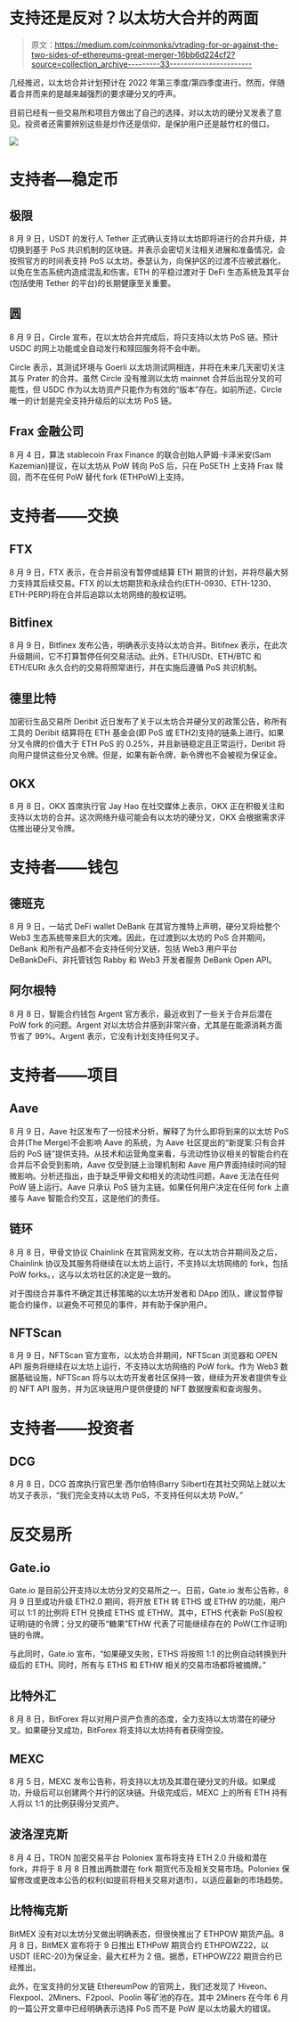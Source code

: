 # 支持还是反对？以太坊大合并的两面

> 原文：<https://medium.com/coinmonks/vtrading-for-or-against-the-two-sides-of-ethereums-great-merger-16bb6d224cf2?source=collection_archive---------33----------------------->

几经推迟，以太坊合并计划预计在 2022 年第三季度/第四季度进行。然而，伴随着合并而来的是越来越强烈的要求硬分叉的呼声。

目前已经有一些交易所和项目方做出了自己的选择，对以太坊的硬分叉发表了意见。投资者还需要辨别这些是炒作还是信仰，是保护用户还是敲竹杠的借口。

![](img/93359b81bfad8fe6607d30039074dbbb.png)

# 支持者—稳定币

## 极限

8 月 9 日，USDT 的发行人 Tether 正式确认支持以太坊即将进行的合并升级，并切换到基于 PoS 共识机制的区块链。并表示会密切关注相关进展和准备情况，会按照官方的时间表支持 PoS 以太坊。泰瑟认为，向保护区的过渡不应被武器化，以免在生态系统内造成混乱和伤害。ETH 的平稳过渡对于 DeFi 生态系统及其平台(包括使用 Tether 的平台)的长期健康至关重要。

## 圆

8 月 9 日，Circle 宣布，在以太坊合并完成后，将只支持以太坊 PoS 链。预计 USDC 的网上功能或全自动发行和赎回服务将不会中断。

Circle 表示，其测试环境与 Goerli 以太坊测试网相连，并将在未来几天密切关注其与 Prater 的合并。虽然 Circle 没有推测以太坊 mainnet 合并后出现分叉的可能性，但 USDC 作为以太坊资产只能作为有效的“版本”存在。如前所述，Circle 唯一的计划是完全支持升级后的以太坊 PoS 链。

## Frax 金融公司

8 月 4 日，算法 stablecoin Frax Finance 的联合创始人萨姆·卡泽米安(Sam Kazemian)提议，在以太坊从 PoW 转向 PoS 后，只在 PoSETH 上支持 Frax 赎回，而不在任何 PoW 替代 fork (ETHPoW)上支持。

# 支持者——交换

## FTX

8 月 9 日，FTX 表示，在合并前没有暂停或结算 ETH 期货的计划，并将尽最大努力支持其后续交易。FTX 的以太坊期货和永续合约(ETH-0930、ETH-1230、ETH-PERP)将在合并后追踪以太坊网络的股权证明。

## Bitfinex

8 月 9 日，Bitfinex 发布公告，明确表示支持以太坊合并。Bitifnex 表示，在此次升级期间，它不打算暂停任何交易活动。此外，ETH/USDt、ETH/BTC 和 ETH/EURt 永久合约的交易将照常进行，并在实施后遵循 PoS 共识机制。

## 德里比特

加密衍生品交易所 Deribit 近日发布了关于以太坊合并硬分叉的政策公告，称所有工具的 Deribit 结算将在 ETH 基金会(即 PoS 或 ETH2)支持的链条上进行。如果分叉令牌的价值大于 ETH PoS 的 0.25%，并且新链稳定且正常运行，Deribit 将向用户提供这些分叉令牌。但是，如果有新令牌，新令牌也不会被视为保证金。

## OKX

8 月 8 日，OKX 首席执行官 Jay Hao 在社交媒体上表示，OKX 正在积极关注和支持以太坊的合并。这次网络升级可能会有以太坊的硬分叉，OKX 会根据需求评估推出硬分叉令牌。

# 支持者——钱包

## 德班克

8 月 9 日，一站式 DeFi wallet DeBank 在其官方推特上声明，硬分叉将给整个 Web3 生态系统带来巨大的灾难。因此，在过渡到以太坊的 PoS 合并期间，DeBank 和所有产品都不会支持任何分叉链，包括 Web3 用户平台 DeBankDeFi、非托管钱包 Rabby 和 Web3 开发者服务 DeBank Open API。

## 阿尔根特

8 月 8 日，智能合约钱包 Argent 官方表示，最近收到了一些关于合并后潜在 PoW fork 的问题。Argent 对以太坊合并感到非常兴奋，尤其是在能源消耗方面节省了 99%。Argent 表示，它没有计划支持任何叉子。

# 支持者——项目

## Aave

8 月 9 日，Aave 社区发布了一份技术分析，解释了为什么即将到来的以太坊 PoS 合并(The Merge)不会影响 Aave 的系统，为 Aave 社区提出的“新提案:只有合并后的 PoS 链”提供支持。从技术和运营角度来看，与流动性协议相关的智能合约在合并后不会受到影响，Aave 仅受到链上治理机制和 Aave 用户界面持续时间的轻微影响。分析还指出，由于缺乏甲骨文和相关的流动性问题，Aave 无法在任何 PoW 链上运行。Aave 只承认 PoS 链为主链。如果任何用户决定在任何 fork 上直接与 Aave 智能合约交互，这是他们的责任。

## 链环

8 月 8 日，甲骨文协议 Chainlink 在其官网发文称，在以太坊合并期间及之后，Chainlink 协议及其服务将继续在以太坊上运行，不支持以太坊网络的 fork，包括 PoW forks。，这与以太坊社区的决定是一致的。

对于围绕合并事件不确定其迁移策略的以太坊开发者和 DApp 团队，建议暂停智能合约操作，以避免不可预见的事件，并有助于保护用户。

## NFTScan

8 月 9 日，NFTScan 官方宣布，以太坊合并期间，NFTScan 浏览器和 OPEN API 服务将继续在以太坊上运行，不支持以太坊网络的 PoW fork。作为 Web3 数据基础设施，NFTScan 将与以太坊开发者社区保持一致，继续为开发者提供专业的 NFT API 服务，并为区块链用户提供便捷的 NFT 数据搜索和查询服务。

# 支持者——投资者

## DCG

8 月 8 日，DCG 首席执行官巴里·西尔伯特(Barry Silbert)在其社交网站上就以太坊叉子表示，“我们完全支持以太坊 PoS，不支持任何以太坊 PoW。”

# 反交易所

## Gate.io

Gate.io 是目前公开支持以太坊分叉的交易所之一。日前，Gate.io 发布公告称，8 月 9 日至成功升级 ETH2.0 期间，将开放 ETH 转 ETHS 或 ETHW 的功能，用户可以 1:1 的比例将 ETH 兑换成 ETHS 或 ETHW。其中，ETHS 代表新 PoS(股权证明)链的令牌；分叉的硬币“糖果”ETHW 代表了可能继续存在的 PoW(工作证明)链的令牌。

与此同时，Gate.io 宣布，“如果硬叉失败，ETHS 将按照 1:1 的比例自动转换到升级后的 ETH。同时，所有与 ETHS 和 ETHW 相关的交易市场都将被摘牌。”

## 比特外汇

8 月 8 日，BitForex 将以对用户资产负责的态度，全力支持以太坊潜在的硬分叉。如果硬分叉成功，BitForex 将支持以太坊持有者获得空投。

## MEXC

8 月 5 日，MEXC 发布公告称，将支持以太坊及其潜在硬分叉的升级。如果成功，升级后可以创建两个并行的区块链。升级完成后，MEXC 上的所有 ETH 持有人将以 1:1 的比例获得分叉资产。

## 波洛涅克斯

8 月 4 日，TRON 加密交易平台 Poloniex 宣布将支持 ETH 2.0 升级和潜在 fork，并将于 8 月 8 日推出两款潜在 fork 期货代币及相关交易市场。Poloniex 保留修改或更改本公告的权利(如提前将相关交易对退市)，以适应最新的市场趋势。

## 比特梅克斯

BitMEX 没有对以太坊分叉做出明确表态，但很快推出了 ETHPOW 期货产品。8 月 8 日，BitMEX 宣布将于 9 日推出 ETHPoW 期货合约 ETHPOWZ22，以 USDT (ERC-20)为保证金，最大杠杆为 2 倍。据悉，ETHPOWZ22 期货合约已经推出。

此外，在宝支持的分叉链 EthereumPow 的官网上，我们还发现了 Hiveon、Flexpool、2Miners、F2pool、Poolin 等矿池的存在。其中 2Miners 在今年 6 月的一篇公开文章中已经明确表示选择 PoS 而不是 PoW 是以太坊最大的错误。